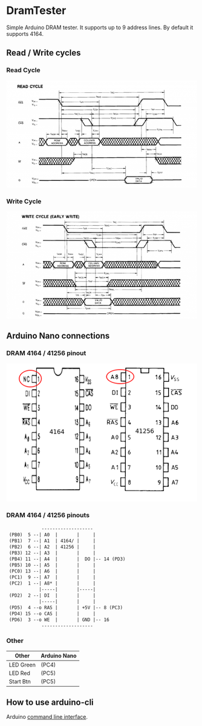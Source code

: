 # DramTester
Simple Arduino DRAM tester. It supports up to 9 address lines.
By default it supports 4164.

## Read / Write cycles

### Read Cycle
![Read Cycle](docs/read_cycle.png)

### Write Cycle
![Write Cycle](docs/write_cycle.png)

## Arduino Nano connections

### DRAM 4164 / 41256 pinout
![DRAM 4164 / 41256 pinout](docs/dram_4164_41256.png)

### DRAM 4164 / 41256 pinouts
                 -------------------
     (PB0)  5 --| A0  |       |     |
     (PB1)  7 --| A1  | 4164/ |     |
     (PB2)  6 --| A2  | 41256 |     |
     (PB3) 12 --| A3  |       |     |
     (PB4) 11 --| A4  |       |  DO |-- 14 (PD3)
     (PB5) 10 --| A5  |       |     |
     (PC0) 13 --| A6  |       |     |
     (PC1)  9 --| A7  |       |     |
     (PC2)  1 --| A8* |       |     |
                |-----|       |-----|
     (PD2)  2 --| DI  |       |     |
                |-----|       |     |
     (PD5)  4 --o RAS |       | +5V |-- 8 (PC3)
     (PD4) 15 --o CAS |       |     |
     (PD6)  3 --o WE  |       | GND |-- 16
                 -------------------

### Other
| Other        | Arduino Nano |
|--------------|--------------|
| LED Green    | (PC4)        |
| LED Red      | (PC5)        |
| Start Btn    | (PC5)        |

## How to use arduino-cli

Arduino [command line interface](https://create.arduino.cc/projecthub/B45i/getting-started-with-arduino-cli-7652a5).
